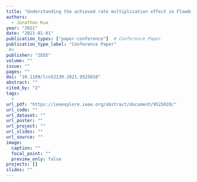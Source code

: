 ```yaml
---
title: "Understanding the achieved rate multiplication effect in FlowQueue-based AQM bottleneck"
authors:
  - Jonathan Kua
year: "2021"
date: "2021-01-01"
publication_types: ["paper-conference"]  # Conference Paper
publication_type_label: "Conference Paper"
 #s
publisher: "IEEE"
volume: ""
issue: ""
pages: ""
doi: "10.1109/lcn52139.2021.9525028"
abstract: ""
cited_by: "2"
tags:
  - 
url_pdf: "https://ieeexplore.ieee.org/abstract/document/9525028/"
url_code: ""
url_dataset: ""
url_poster: ""
url_project: ""
url_slides: ""
url_source: ""
image:
  caption: ""
  focal_point: ""
  preview_only: false
projects: []
slides: ""
---
```

